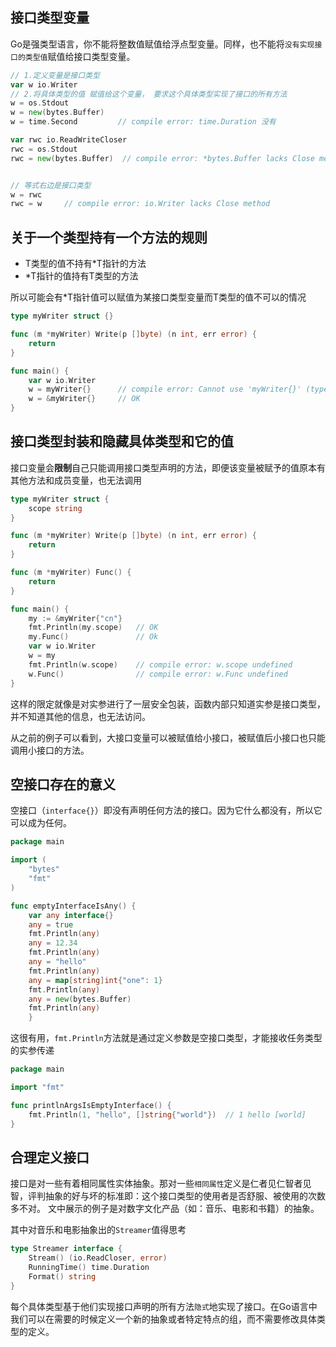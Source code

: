 ## 接口类型变量
Go是强类型语言，你不能将整数值赋值给浮点型变量。同样，也不能将`没有实现接口的类型值`赋值给接口类型变量。
```go
// 1.定义变量是接口类型
var w io.Writer
// 2.将具体类型的值 赋值给这个变量， 要求这个具体类型实现了接口的所有方法
w = os.Stdout
w = new(bytes.Buffer)
w = time.Second         // compile error: time.Duration 没有

var rwc io.ReadWriteCloser
rwc = os.Stdout
rwc = new(bytes.Buffer)  // compile error: *bytes.Buffer lacks Close method


// 等式右边是接口类型
w = rwc
rwc = w     // compile error: io.Writer lacks Close method
```

## 关于一个类型持有一个方法的规则
- T类型的值不持有*T指针的方法
- *T指针的值持有T类型的方法

所以可能会有*T指针值可以赋值为某接口类型变量而T类型的值不可以的情况
```go
type myWriter struct {}

func (m *myWriter) Write(p []byte) (n int, err error) {
    return
}

func main() {
    var w io.Writer
    w = myWriter{}      // compile error: Cannot use 'myWriter{}' (type myWriter) as the type io.Writer Type does not implement 'io.Writer' as the 'Write' method has a pointer receiver
    w = &myWriter{}     // OK
}
```

## 接口类型封装和隐藏具体类型和它的值
接口变量会**限制**自己只能调用接口类型声明的方法，即便该变量被赋予的值原本有其他方法和成员变量，也无法调用
```go
type myWriter struct {
    scope string
}

func (m *myWriter) Write(p []byte) (n int, err error) {
    return
}

func (m *myWriter) Func() {
	return
}

func main() {
    my := &myWriter{"cn"}
    fmt.Println(my.scope)   // OK
    my.Func()               // Ok
    var w io.Writer
    w = my
    fmt.Println(w.scope)    // compile error: w.scope undefined
    w.Func()                // compile error: w.Func undefined
}
```
这样的限定就像是对实参进行了一层安全包装，函数内部只知道实参是接口类型，并不知道其他的信息，也无法访问。

从之前的例子可以看到，大接口变量可以被赋值给小接口，被赋值后小接口也只能调用小接口的方法。

## 空接口存在的意义
空接口（`interface{}`）即没有声明任何方法的接口。因为它什么都没有，所以它可以成为任何。
```go
package main

import (
	"bytes"
	"fmt"
)

func emptyInterfaceIsAny() {
    var any interface{}
    any = true
    fmt.Println(any)
    any = 12.34
    fmt.Println(any)
    any = "hello"
    fmt.Println(any)
    any = map[string]int{"one": 1}
    fmt.Println(any)
    any = new(bytes.Buffer)
    fmt.Println(any)
    }
```
这很有用，`fmt.Println`方法就是通过定义参数是空接口类型，才能接收任务类型的实参传递
```go
package main

import "fmt"

func printlnArgsIsEmptyInterface() {
	fmt.Println(1, "hello", []string{"world"})  // 1 hello [world]
}
```

## 合理定义接口
接口是对一些有着相同属性实体抽象。那对一些`相同属性`定义是仁者见仁智者见智，评判抽象的好与坏的标准即：这个接口类型的使用者是否舒服、被使用的次数多不对。
文中展示的例子是对数字文化产品（如：音乐、电影和书籍）的抽象。

其中对音乐和电影抽象出的`Streamer`值得思考
```go
type Streamer interface {
    Stream() (io.ReadCloser, error)
    RunningTime() time.Duration
    Format() string
}
```
每个具体类型基于他们实现接口声明的所有方法`隐式`地实现了接口。在Go语言中我们可以在需要的时候定义一个新的抽象或者特定特点的组，而不需要修改具体类型的定义。




